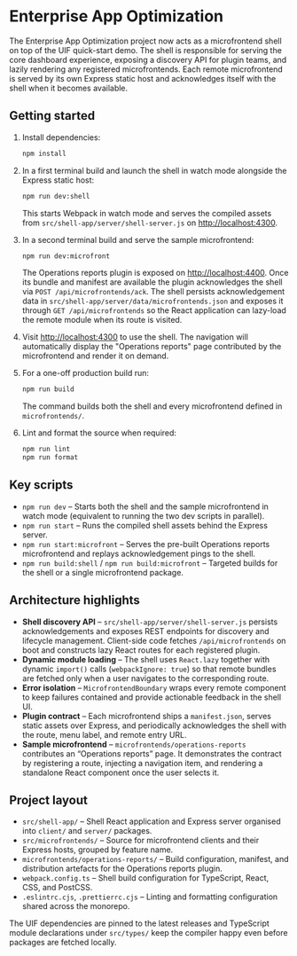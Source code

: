 # Enterprise App Optimization

The Enterprise App Optimization project now acts as a microfrontend shell on top of the UIF quick-start demo. The shell is
responsible for serving the core dashboard experience, exposing a discovery API for plugin teams, and lazily rendering any
registered microfrontends. Each remote microfrontend is served by its own Express static host and acknowledges itself with the
shell when it becomes available.

## Getting started

1. Install dependencies:

   ```bash
   npm install
   ```

2. In a first terminal build and launch the shell in watch mode alongside the Express static host:

   ```bash
   npm run dev:shell
   ```

   This starts Webpack in watch mode and serves the compiled assets from `src/shell-app/server/shell-server.js` on
   [http://localhost:4300](http://localhost:4300).

3. In a second terminal build and serve the sample microfrontend:

   ```bash
   npm run dev:microfront
   ```

   The Operations reports plugin is exposed on [http://localhost:4400](http://localhost:4400). Once its bundle and manifest are available the
   plugin acknowledges the shell via `POST /api/microfrontends/ack`. The shell persists acknowledgement data in
   `src/shell-app/server/data/microfrontends.json` and exposes it through `GET /api/microfrontends` so the React application can lazy-load the
   remote module when its route is visited.

4. Visit [http://localhost:4300](http://localhost:4300) to use the shell. The navigation will automatically display the
   "Operations reports" page contributed by the microfrontend and render it on demand.

5. For a one-off production build run:

   ```bash
   npm run build
   ```

   The command builds both the shell and every microfrontend defined in `microfrontends/`.

6. Lint and format the source when required:

   ```bash
   npm run lint
   npm run format
   ```

## Key scripts

- `npm run dev` – Starts both the shell and the sample microfrontend in watch mode (equivalent to running the two dev scripts in
  parallel).
- `npm run start` – Runs the compiled shell assets behind the Express server.
- `npm run start:microfront` – Serves the pre-built Operations reports microfrontend and replays acknowledgement pings to the shell.
- `npm run build:shell` / `npm run build:microfront` – Targeted builds for the shell or a single microfrontend package.

## Architecture highlights

- **Shell discovery API** – `src/shell-app/server/shell-server.js` persists acknowledgements and exposes REST endpoints for discovery and
  lifecycle management. Client-side code fetches `/api/microfrontends` on boot and constructs lazy React routes for each
  registered plugin.
- **Dynamic module loading** – The shell uses `React.lazy` together with dynamic `import()` calls (`webpackIgnore: true`) so that
  remote bundles are fetched only when a user navigates to the corresponding route.
- **Error isolation** – `MicrofrontendBoundary` wraps every remote component to keep failures contained and provide actionable
  feedback in the shell UI.
- **Plugin contract** – Each microfrontend ships a `manifest.json`, serves static assets over Express, and periodically
  acknowledges the shell with the route, menu label, and remote entry URL.
- **Sample microfrontend** – `microfrontends/operations-reports` contributes an “Operations reports” page. It demonstrates the contract by
  registering a route, injecting a navigation item, and rendering a standalone React component once the user selects it.

## Project layout

- `src/shell-app/` – Shell React application and Express server organised into `client/` and `server/` packages.
- `src/microfrontends/` – Source for microfrontend clients and their Express hosts, grouped by feature name.
- `microfrontends/operations-reports/` – Build configuration, manifest, and distribution artefacts for the Operations reports plugin.
- `webpack.config.ts` – Shell build configuration for TypeScript, React, CSS, and PostCSS.
- `.eslintrc.cjs`, `.prettierrc.cjs` – Linting and formatting configuration shared across the monorepo.

The UIF dependencies are pinned to the latest releases and TypeScript module declarations under `src/types/` keep the compiler
happy even before packages are fetched locally.
